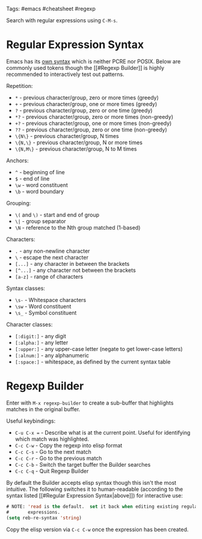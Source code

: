 Tags: #emacs #cheatsheet #regexp

Search with regular expressions using `C-M-s`.

# Regular Expression Syntax
Emacs has its [own syntax](https://www.emacswiki.org/emacs/RegularExpression#regexp) which is neither PCRE nor POSIX.  Below are commonly used tokens though the [[#Regexp Builder]] is highly recommended to interactively test out patterns.

Repetition:
- `*` - previous character/group, zero or more times (greedy)
- `+` - previous character/group, one or more times (greedy)
- `?` - previous character/group, zero or one time (greedy)
- `*?` - previous character/group, zero or more times (non-greedy)
- `+?` - previous character/group, one or more times (non-greedy)
- `??` - previous character/group, zero or one time (non-greedy)
- `\{N\}` - previous character/group, N times
- `\{N,\}` - previous character/group, N or more times
- `\{N,M\}` - previous character/group, N to M times

Anchors:
- `^` - beginning of line
- `$` - end of line
- `\w` - word constituent
- `\b` - word boundary

Grouping:
- `\(` and `\)` - start and end of group
- `\|` - group separator
- `\N` - reference to the Nth group matched (1-based)

Characters:
- `.` - any non-newline character
- `\` - escape the next character
- `[...]` - any character in between the brackets
- `[^...]` - any character not between the brackets
- `[a-z]` - range of characters

Syntax classes:
- `\s-` - Whitespace characters
- `\sw` - Word constituent
- `\s_` - Symbol constituent

Character classes:
- `[:digit:]` - any digit
- `[:alpha:]` - any letter
- `[:upper:]` - any upper-case letter (negate to get lower-case letters)
- `[:alnum:]` - any alphanumeric
- `[:space:]` - whitespace, as defined by the current syntax table

# Regexp Builder
Enter with `M-x regexp-builder` to create a sub-buffer that highlights matches in the original buffer.

Useful keybindings:
- `C-u C-x =` - Describe what is at the current point.  Useful for identifying which match was highlighted.
- `C-c C-w` - Copy the regexp into elisp format
- `C-c C-s` - Go to the next match
- `C-c C-r` - Go to the previous match
- `C-c C-b` - Switch the target buffer the Builder searches
- `C-c C-q` - Quit Regexp Builder

By default the Builder accepts elisp syntax though this isn't the most intuitive.  The following switches it to human-readable (according to the syntax listed [[#Regular Expression Syntax|above]]) for interactive use:

```lisp
# NOTE: 'read is the default.  set it back when editing existing regular
#       expressions.
(setq reb-re-syntax 'string)
```

Copy the elisp version via `C-c C-w` once the expression has been created.


